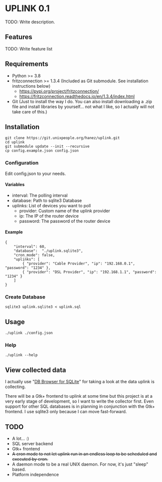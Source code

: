 # UPLINK 0.1

TODO: Write description.

## Features

TODO: Write feature list

## Requirements

 - Python >= 3.8
 - fritzconnection >= 1.3.4 (Included as Git submodule. See installation instructions below)
   - https://pypi.org/project/fritzconnection/
   - https://fritzconnection.readthedocs.io/en/1.3.4/index.html
 - Git (Just to install the way I do. You can also install downloading a .zip file and install libraries by yourself... not what I like, so I actually will not take care of this.)

## Installation

    git clone https://git.unixpeople.org/hanez/uplink.git
    cd uplink
    git submodule update --init --recursive
    cp config.example.json config.json

### Configuration

Edit config.json to your needs.

#### Variables

 - interval: The polling interval
 - database: Path to sqlite3 Database
 - uplinks: List of devices you want to poll
   - provider: Custom name of the uplink provider
   - ip: The IP of the router device
   - password: The password of the router device 

#### Example

    {
        "interval": 60,
        "database":  "./uplink.sqlite3",
        "cron_mode": false,
        "uplinks": [
            { "provider": "Cable Provider", "ip": "192.168.0.1", "password": "1234" },
            { "provider": "DSL Provider", "ip": "192.168.1.1", "password": "1234" }
        ]
    }
    
### Create Database

    sqlite3 uplink.sqlite3 < uplink.sql

## Usage

    ./uplink ./config.json
    
### Help

    ./uplink --help

## View collected data

I actually use "[DB Browser for SQLite](https://sqlitebrowser.org/)" for taking a look at the 
data uplink is collecting.

There will be a Gtk+ frontend to uplink at some time but this project is at a very early 
stage of development, so I want to write the collector first. Even support for other SQL 
databases is in planning in conjunction with the Gtk+ frontend. I use sqlite3 only because I 
can move fast-forward.

## TODO

 - A lot... :)
 - SQL server backend
 - Gtk+ frontend
 - ~~A cron mode to not let uplink run in an endless loop to be scheduled and executed by cron.~~
 - A daemon mode to be a real UNIX daemon. For now, it's just "sleep" based.
 - Platform independence
 